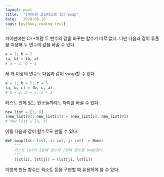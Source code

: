 ```yaml
---
layout: post
title:  "[파이썬 코딩테스트 팁] Swap"
date:   2020-06-16
tags: [python, coding-test]
---
```

파이썬에는 C++처럼 두 변수의 값을 바꾸는 함수가 따로 없다. 다만 다음과 같이 튜플을 이용해 두 변수의 값을 바꿀 수 있다.
```python
a = 1; b = 2
(a, b) = (b, a)
# a = 2, b = 1
```
세 개 이상의 변수도 다음과 같이 swap할 수 있다.
```python
a = 1; b = 2; c = 3
(a, b, c) = (b, c, a)
# a = 2, b = 3, c = 1
```
리스트 안에 있는 원소들끼리도 자리를 바꿀 수 있다.
```python
new_list = [3, 8]
(new_list[0], new_list[1]) = (new_list[1], new_list[0])
# new_list = [8, 3]
```
이를 다음과 같이 함수로도 만들 수 있다.
```python
def swap(lst: list, i: int, j: int) -> None:
    """
    리스트 lst의 i번째 원소와 j번째 원소를 swap한다.
    """
    (lst[i], lst[j]) = (lst[j], lst[i])
```
이렇게 만든 함수는 퀵소트 등을 구현할 때 유용하게 쓸 수 있다.